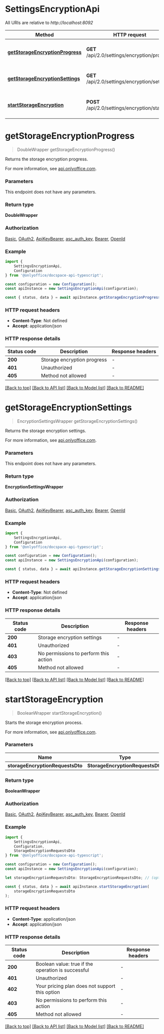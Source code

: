 # SettingsEncryptionApi

All URIs are relative to *http://localhost:8092*

|Method | HTTP request | Description|
|------------- | ------------- | -------------|
|[**getStorageEncryptionProgress**](#getstorageencryptionprogress) | **GET** /api/2.0/settings/encryption/progress | Get the storage encryption progress|
|[**getStorageEncryptionSettings**](#getstorageencryptionsettings) | **GET** /api/2.0/settings/encryption/settings | Get the storage encryption settings|
|[**startStorageEncryption**](#startstorageencryption) | **POST** /api/2.0/settings/encryption/start | Start the storage encryption process|

# **getStorageEncryptionProgress**
> DoubleWrapper getStorageEncryptionProgress()

Returns the storage encryption progress.

For more information, see [api.onlyoffice.com](https://api.onlyoffice.com/docspace/api-backend/usage-api/get-storage-encryption-progress/).

### Parameters
This endpoint does not have any parameters.


### Return type

**DoubleWrapper**

### Authorization

[Basic](../README.md#Basic), [OAuth2](../README.md#OAuth2), [ApiKeyBearer](../README.md#ApiKeyBearer), [asc_auth_key](../README.md#asc_auth_key), [Bearer](../README.md#Bearer), [OpenId](../README.md#OpenId)

### Example

```typescript
import {
    SettingsEncryptionApi,
    Configuration
} from '@onlyoffice/docspace-api-typescript';

const configuration = new Configuration();
const apiInstance = new SettingsEncryptionApi(configuration);

const { status, data } = await apiInstance.getStorageEncryptionProgress();
```

### HTTP request headers

 - **Content-Type**: Not defined
 - **Accept**: application/json


### HTTP response details
| Status code | Description | Response headers |
|-------------|-------------|------------------|
|**200** | Storage encryption progress |  -  |
|**401** | Unauthorized |  -  |
|**405** | Method not allowed |  -  |

[[Back to top]](#) [[Back to API list]](../README.md#documentation-for-api-endpoints) [[Back to Model list]](../README.md#documentation-for-models) [[Back to README]](../README.md)

# **getStorageEncryptionSettings**
> EncryptionSettingsWrapper getStorageEncryptionSettings()

Returns the storage encryption settings.

For more information, see [api.onlyoffice.com](https://api.onlyoffice.com/docspace/api-backend/usage-api/get-storage-encryption-settings/).

### Parameters
This endpoint does not have any parameters.


### Return type

**EncryptionSettingsWrapper**

### Authorization

[Basic](../README.md#Basic), [OAuth2](../README.md#OAuth2), [ApiKeyBearer](../README.md#ApiKeyBearer), [asc_auth_key](../README.md#asc_auth_key), [Bearer](../README.md#Bearer), [OpenId](../README.md#OpenId)

### Example

```typescript
import {
    SettingsEncryptionApi,
    Configuration
} from '@onlyoffice/docspace-api-typescript';

const configuration = new Configuration();
const apiInstance = new SettingsEncryptionApi(configuration);

const { status, data } = await apiInstance.getStorageEncryptionSettings();
```

### HTTP request headers

 - **Content-Type**: Not defined
 - **Accept**: application/json


### HTTP response details
| Status code | Description | Response headers |
|-------------|-------------|------------------|
|**200** | Storage encryption settings |  -  |
|**401** | Unauthorized |  -  |
|**403** | No permissions to perform this action |  -  |
|**405** | Method not allowed |  -  |

[[Back to top]](#) [[Back to API list]](../README.md#documentation-for-api-endpoints) [[Back to Model list]](../README.md#documentation-for-models) [[Back to README]](../README.md)

# **startStorageEncryption**
> BooleanWrapper startStorageEncryption()

Starts the storage encryption process.

For more information, see [api.onlyoffice.com](https://api.onlyoffice.com/docspace/api-backend/usage-api/start-storage-encryption/).

### Parameters

|Name | Type | Description  | Notes|
|------------- | ------------- | ------------- | -------------|
| **storageEncryptionRequestsDto** | **StorageEncryptionRequestsDto**|  | |


### Return type

**BooleanWrapper**

### Authorization

[Basic](../README.md#Basic), [OAuth2](../README.md#OAuth2), [ApiKeyBearer](../README.md#ApiKeyBearer), [asc_auth_key](../README.md#asc_auth_key), [Bearer](../README.md#Bearer), [OpenId](../README.md#OpenId)

### Example

```typescript
import {
    SettingsEncryptionApi,
    Configuration,
    StorageEncryptionRequestsDto
} from '@onlyoffice/docspace-api-typescript';

const configuration = new Configuration();
const apiInstance = new SettingsEncryptionApi(configuration);

let storageEncryptionRequestsDto: StorageEncryptionRequestsDto; // (optional)

const { status, data } = await apiInstance.startStorageEncryption(
    storageEncryptionRequestsDto
);
```

### HTTP request headers

 - **Content-Type**: application/json
 - **Accept**: application/json


### HTTP response details
| Status code | Description | Response headers |
|-------------|-------------|------------------|
|**200** | Boolean value: true if the operation is successful |  -  |
|**401** | Unauthorized |  -  |
|**402** | Your pricing plan does not support this option |  -  |
|**403** | No permissions to perform this action |  -  |
|**405** | Method not allowed |  -  |

[[Back to top]](#) [[Back to API list]](../README.md#documentation-for-api-endpoints) [[Back to Model list]](../README.md#documentation-for-models) [[Back to README]](../README.md)

